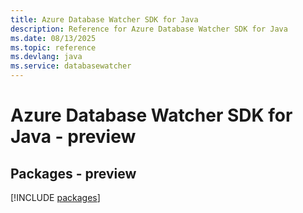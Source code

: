 ```yaml
---
title: Azure Database Watcher SDK for Java
description: Reference for Azure Database Watcher SDK for Java
ms.date: 08/13/2025
ms.topic: reference
ms.devlang: java
ms.service: databasewatcher
---
```

# Azure Database Watcher SDK for Java - preview
## Packages - preview
[!INCLUDE [packages](database-watcher-index.md)]